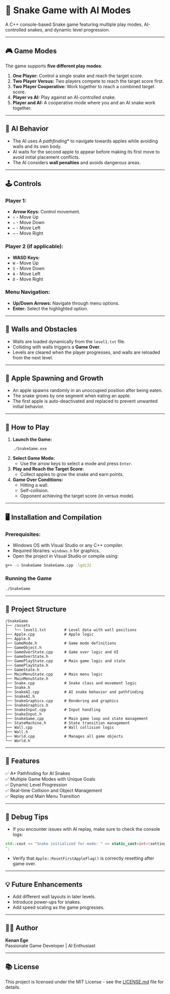 
# 🐍 Snake Game with AI Modes
A C++ console-based Snake game featuring multiple play modes, AI-controlled snakes, and dynamic level progression.

---

## 🎮 Game Modes
The game supports **five different play modes**:
1. **One Player:** Control a single snake and reach the target score.
2. **Two Player Versus:** Two players compete to reach the target score first.
3. **Two Player Cooperative:** Work together to reach a combined target score.
4. **Player vs AI:** Play against an AI-controlled snake.
5. **Player and AI:** A cooperative mode where you and an AI snake work together.

---

## 🧠 AI Behavior
- The AI uses **A* pathfinding** to navigate towards apples while avoiding walls and its own body.
- AI waits for the second apple to appear before making its first move to avoid initial placement conflicts.
- The AI considers **wall penalties** and avoids dangerous areas.

---

## 🕹️ Controls
### Player 1:
- **Arrow Keys:** Control movement.
- `↑` - Move Up  
- `↓` - Move Down  
- `←` - Move Left  
- `→` - Move Right  

### Player 2 (if applicable):
- **WASD Keys:**
- `W` - Move Up  
- `S` - Move Down  
- `A` - Move Left  
- `D` - Move Right  

### Menu Navigation:
- **Up/Down Arrows:** Navigate through menu options.  
- **Enter:** Select the highlighted option.

---

## 🧱 Walls and Obstacles
- Walls are loaded dynamically from the `level1.txt` file.
- Colliding with walls triggers a **Game Over**.
- Levels are cleared when the player progresses, and walls are reloaded from the next level.

---

## 🍎 Apple Spawning and Growth
- An apple spawns randomly in an unoccupied position after being eaten.
- The snake grows by one segment when eating an apple.
- The first apple is auto-deactivated and replaced to prevent unwanted initial behavior.

---

## 📜 How to Play
1. **Launch the Game:**
   ```
   ./SnakeGame.exe
   ```
2. **Select Game Mode:**
   - Use the arrow keys to select a mode and press `Enter`.
3. **Play and Reach the Target Score:**
   - Collect apples to grow the snake and earn points.
4. **Game Over Conditions:**
   - Hitting a wall.
   - Self-collision.
   - Opponent achieving the target score (in versus mode).

---

## 🖥️ Installation and Compilation
### Prerequisites:
- Windows OS with Visual Studio or any C++ compiler.
- Required libraries: `windows.h` for graphics.
- Open the project in Visual Studio or compile using:
```bash
g++ -o SnakeGame SnakeGame.cpp -lgdi32
```

### Running the Game
```bash
./SnakeGame
```

---

## 📝 Project Structure
```
/SnakeGame
├── /assets
│   └── level1.txt        # Level data with wall positions
├── Apple.cpp             # Apple logic
├── Apple.h
├── GameMode.h            # Game mode definitions
├── GameObject.h
├── GameOverState.cpp     # Game over logic and UI
├── GameOverState.h
├── GamePlayState.cpp     # Main game logic and state
├── GamePlayState.h
├── GameState.h
├── MainMenuState.cpp     # Main menu logic
├── MainMenuState.h
├── Snake.cpp             # Snake class and movement logic
├── Snake.h
├── SnakeAI.cpp           # AI snake behavior and pathfinding
├── SnakeAI.h
├── SnakeGraphics.cpp     # Rendering and graphics
├── SnakeGraphics.h
├── SnakeInput.cpp        # Input handling
├── SnakeInput.h
├── SnakeGame.cpp         # Main game loop and state management
├── StateMachine.h        # State transition management
├── Wall.cpp              # Wall collision logic
├── Wall.h
├── World.cpp             # Manages all game objects
└── World.h
```

---

## 🎁 Features
✅ A* Pathfinding for AI Snakes  
✅ Multiple Game Modes with Unique Goals  
✅ Dynamic Level Progression  
✅ Real-time Collision and Object Management  
✅ Replay and Main Menu Transition  

---

## 🐛 Debug Tips
- If you encounter issues with AI replay, make sure to check the console logs:
```cpp
std::cout << "Snake initialized for mode: " << static_cast<int>(settings.mode) << "
";
```
- Verify that `Apple::ResetFirstAppleFlag()` is correctly resetting after game over.

---

## 💡 Future Enhancements
- Add different wall layouts in later levels.
- Introduce power-ups for snakes.
- Add speed scaling as the game progresses.

---

## 👨‍💻 Author
**Kenan Ege**  
Passionate Game Developer | AI Enthusiast  

---

## 📚 License
This project is licensed under the MIT License - see the [LICENSE.md](LICENSE.md) file for details.
